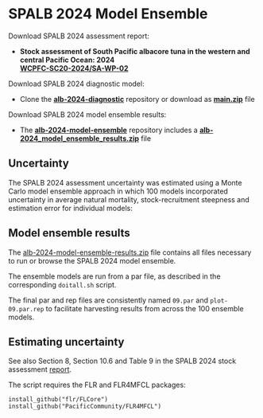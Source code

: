 # SPALB 2024 Model Ensemble

Download SPALB 2024 assessment report:

- **Stock assessment of South Pacific albacore tuna in the western and central Pacific Ocean: 2024**\
  **[WCPFC-SC20-2024/SA-WP-02](https://meetings.wcpfc.int/node/23119)**

Download SPALB 2024 diagnostic model:

- Clone the **[alb-2024-diagnostic](https://github.com/PacificCommunity/ofp-sam-alb-2024-diagnostic)** repository or download as **[main.zip](https://github.com/PacificCommunity/ofp-sam-alb-2024-diagnostic/archive/refs/heads/main.zip)** file

Download SPALB 2024 model ensemble results:

- The **[alb-2024-model-ensemble](https://github.com/PacificCommunity/ofp-sam-alb-2024-model-ensemble)** repository includes a **[alb-2024_model_ensemble_results.zip](https://github.com/PacificCommunity/ofp-sam-alb-2024-model-ensemble/releases/download/alb_2024_model_ensemble_results.zip/alb_2024_model_ensemble_results.zip)** file

## Uncertainty

The SPALB 2024 assessment uncertainty was estimated using a Monte Carlo model ensemble approach in which 100 models incorporated uncertainty in average natural mortality, stock-recruitment steepness and
estimation error for individual models:

## Model ensemble results

The [alb-2024-model-ensemble-results.zip](https://github.com/PacificCommunity/ofp-sam-alb-2024-model-ensemble/releases/download/file/alb-2024-model-ensemble-results.zip) file contains all files necessary to run or browse the SPALB 2024 model ensemble.

The ensemble models are run from a par file, as described in the corresponding `doitall.sh` script.

The final par and rep files are consistently named `09.par` and `plot-09.par.rep` to facilitate harvesting results from across the 100 ensemble models.

## Estimating uncertainty

See also Section 8, Section 10.6 and Table 9 in the SPALB 2024 stock assessment [report](https://meetings.wcpfc.int/node/23119).

The script requires the FLR and FLR4MFCL packages:
```
install_github("flr/FLCore")
install_github("PacificCommunity/FLR4MFCL")
```
